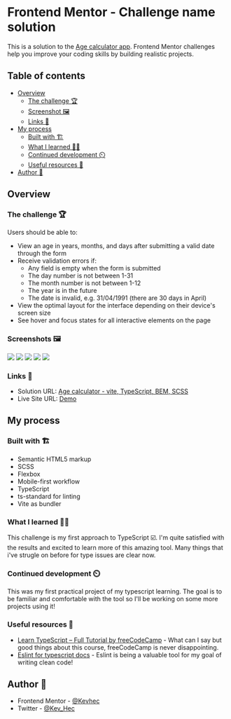 # Frontend Mentor - Challenge name solution

This is a solution to the [Age calculator app]( https://www.frontendmentor.io/challenges/age-calculator-app-dF9DFFpj-Q ). Frontend Mentor challenges help you improve your coding skills by building realistic projects. 

## Table of contents

- [Overview](#overview)
  - [The challenge 🏆](#the-challenge-)
  - [Screenshot 🖼️](#screenshot-)
  - [Links 🔗](#links-)
- [My process](#my-process)
  - [Built with 🏗️](#built-with-)
  - [What I learned 👨‍🎓](#what-i-learned-)
  - [Continued development ⏲️](#continued-development-)
  - [Useful resources 📖](#useful-resources-)
- [Author 👷](#author-)

## Overview

### The challenge 🏆

Users should be able to:

- View an age in years, months, and days after submitting a valid date through the form
- Receive validation errors if:
  - Any field is empty when the form is submitted
  - The day number is not between 1-31
  - The month number is not between 1-12
  - The year is in the future
  - The date is invalid, e.g. 31/04/1991 (there are 30 days in April)
- View the optimal layout for the interface depending on their device's screen size
- See hover and focus states for all interactive elements on the page

### Screenshots 🖼️

![](./screenshots/Opera%20Captura%20de%20pantalla_2023-05-04_115427_age-calculator-kevhec.netlify.app.png)
![](./screenshots/Opera%20Captura%20de%20pantalla_2023-05-04_115608_age-calculator-kevhec.netlify.app.png)
![](./screenshots/Opera%20Captura%20de%20pantalla_2023-05-04_115627_age-calculator-kevhec.netlify.app.png)
![](./screenshots/Opera%20Captura%20de%20pantalla_2023-05-04_115725_age-calculator-kevhec.netlify.app.png)
![](./screenshots/Opera%20Captura%20de%20pantalla_2023-05-04_115747_age-calculator-kevhec.netlify.app.png)

### Links 🔗

- Solution URL: [Age calculator - vite, TypeScript, BEM, SCSS](https://www.frontendmentor.io/solutions/age-calculator-vite-typescript-bem-scss-Bv6ly-nZfo)
- Live Site URL: [Demo](https://age-calculator-kevhec.netlify.app)

## My process

### Built with 🏗️

- Semantic HTML5 markup
- SCSS
- Flexbox
- Mobile-first workflow
- TypeScript
- ts-standard for linting
- Vite as bundler

### What I learned 👨‍🎓

This challenge is my first approach to TypeScript ☑️. I'm quite satisfied with the results and excited to learn more of this amazing tool. Many things that i've strugle on before for type issues are clear now.

### Continued development ⏲️

This was my first practical project of my typescript learning. The goal is to be familiar and comfortable with the tool so I'll be working on some more projects using it!

### Useful resources 📖

- [Learn TypeScript – Full Tutorial by freeCodeCamp](https://youtu.be/30LWjhZzg50) - What can I say but good things about this course, freeCodeCamp is never disappointing.
- [Eslint for typescript docs](https://typescript-eslint.io) - Eslint is being a valuable tool for my goal of writing clean code!

## Author 👷

- Frontend Mentor - [@Kevhec](https://www.frontendmentor.io/profile/Kevhec)
- Twitter - [@Kev_Hec](https://twitter.com/Kev_Hec)
